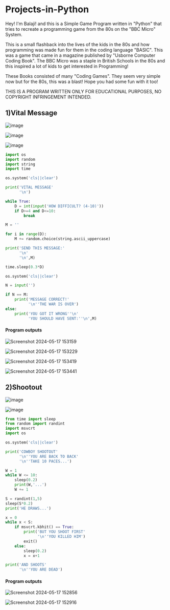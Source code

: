 # Projects-in-Python

Hey! I'm Balaji! and this is a Simple Game Program
 written in "Python" that tries to recreate
 a programming game from the 80s on the
 "BBC Micro" System.

 
 This is a small flashback into the lives 
 of the kids in the 80s and how programming 
 was made fun for them in the coding language 
 "BASIC". This was a game that came in a magazine
 published by "Usborne Computer Coding Book".
 The BBC Micro was a staple in British Schools 
 in the 80s and this inspired a lot of kids to
 get interested in Programming!  

 
 These Books consisted of many "Coding Games".
 They seem very simple now but for the 80s, 
 this was a blast! Hope you had some fun with it too!

 
 THIS IS A PROGRAM WRITTEN ONLY FOR EDUCATIONAL PURPOSES,
 NO COPYRIGHT INFRINGEMENT INTENDED.


## 1)Vital Message

![image](https://github.com/bxlxji/Projects-in-Python/assets/79824566/0eed4fb7-f0bc-482d-bf6a-f83610c23796)

![image](https://github.com/bxlxji/Projects-in-Python/assets/79824566/389896c3-240f-41b1-9825-d10b03a70328)

![image](https://github.com/bxlxji/Projects-in-Python/assets/79824566/26043197-a7e8-4f50-b6dc-1d84243dc278)


``` python
import os
import random
import string
import time

os.system('cls||clear')

print('VITAL MESSAGE'
      '\n')

while True:
    D = int(input('HOW DIFFICULT? (4-10)'))
    if D>=4 and D<=10:
        break

M = ''

for i in range(D):
    M += random.choice(string.ascii_uppercase)

print('SEND THIS MESSAGE:'
      '\n'
      '\n',M)

time.sleep(0.3*D)

os.system('cls||clear')

N = input('')

if N == M:
    print('MESSAGE CORRECT!'
          '\n''THE WAR IS OVER')
else:
    print('YOU GOT IT WRONG''\n'
          'YOU SHOULD HAVE SENT:''\n',M)
```

#### Program outputs

![Screenshot 2024-05-17 153159](https://github.com/bxlxji/Projects-in-Python/assets/79824566/d8301c0a-c8dd-4f00-be30-e4d75b474e8a)

![Screenshot 2024-05-17 153229](https://github.com/bxlxji/Projects-in-Python/assets/79824566/c230cba8-9686-47b7-b44f-79104d12f788)


![Screenshot 2024-05-17 153419](https://github.com/bxlxji/Projects-in-Python/assets/79824566/be58524a-9a3b-44e9-ae85-b5a95e437255)

![Screenshot 2024-05-17 153441](https://github.com/bxlxji/Projects-in-Python/assets/79824566/bf03480f-2bb5-4f67-8a6c-32cfc1cf0366)



## 2)Shootout

![image](https://github.com/bxlxji/Projects-in-Python/assets/79824566/34960274-86e7-46ba-b6bc-617c227a38bf)

![image](https://github.com/bxlxji/Projects-in-Python/assets/79824566/36afce13-8a48-489b-852c-cd0577258a8b)

``` python
from time import sleep
from random import randint
import msvcrt
import os

os.system('cls||clear')

print('COWBOY SHOOTOUT'
      '\n''YOU ARE BACK TO BACK'
      '\n''TAKE 10 PACES...')

W = 1
while W <= 10:
    sleep(0.2)
    print(W,'...')
    W += 1

S = randint(1,5)
sleep(S*0.2)
print('HE DRAWS...')

x = 0
while x < S:
    if msvcrt.kbhit() == True:
        print('BUT YOU SHOOT FIRST'
              '\n''YOU KILLED HIM')
        exit()
    else:
        sleep(0.2)
        x = x+1

print('AND SHOOTS'
      '\n''YOU ARE DEAD')

```

#### Program outputs

![Screenshot 2024-05-17 152856](https://github.com/bxlxji/Projects-in-Python/assets/79824566/c4e368a7-dd6b-43a9-a1ed-090ec4249371)

![Screenshot 2024-05-17 152916](https://github.com/bxlxji/Projects-in-Python/assets/79824566/56e7387c-7bb6-4a98-8589-8359f0767c82)
